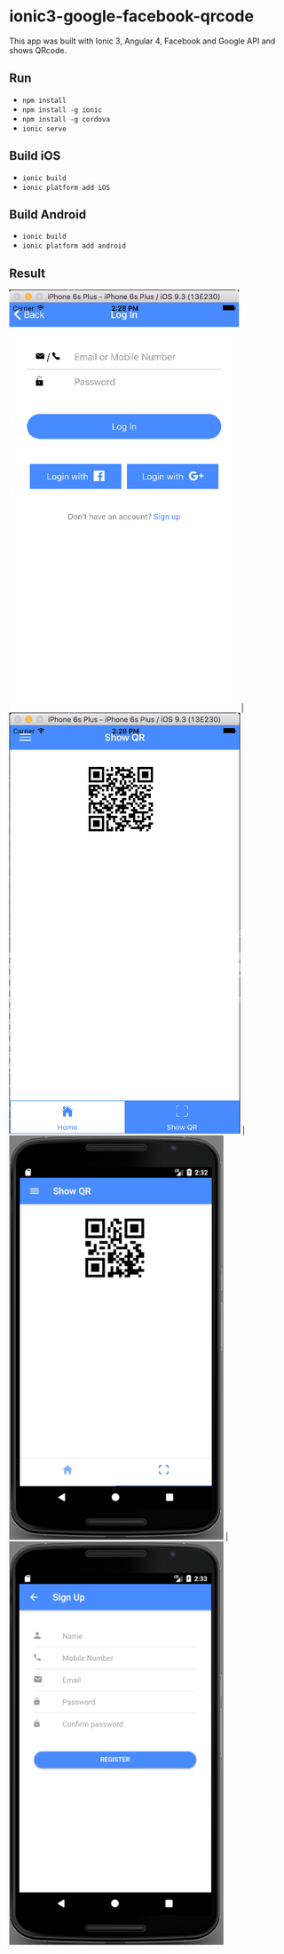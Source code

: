 # ionic3-google-facebook-qrcode
This app was built with Ionic 3, Angular 4, Facebook and Google API and shows QRcode.

## Run
- `npm install`
- `npm install -g ionic`
- `npm install -g cordova`
- `ionic serve`

## Build iOS
- `ionic build`
- `ionic platform add iOS`

## Build Android
- `ionic build`
- `ionic platform add android`

## Result
![](git-images/ios1.png) | ![](git-images/ios2.png) | ![](git-images/android1.png) | ![](git-images/android2.png)